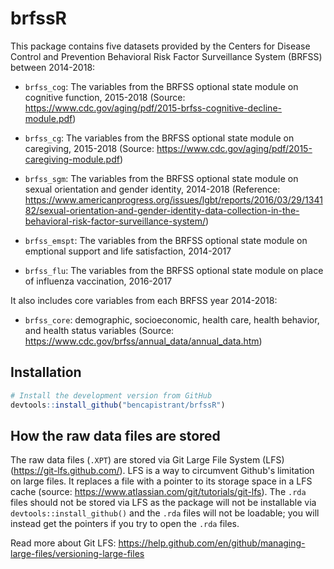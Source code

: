 # brfssR

This package contains five datasets provided by the Centers for Disease Control and Prevention Behavioral Risk Factor Surveillance System (BRFSS) between 2014-2018:

* `brfss_cog`: The variables from the BRFSS optional state module on cognitive function, 2015-2018
  (Source: https://www.cdc.gov/aging/pdf/2015-brfss-cognitive-decline-module.pdf)

* `brfss_cg`: The variables from the BRFSS optional state module on caregiving, 2015-2018
  (Source: https://www.cdc.gov/aging/pdf/2015-caregiving-module.pdf)

* `brfss_sgm`: The variables from the BRFSS optional state module on sexual orientation and gender identity, 2014-2018
  (Reference: https://www.americanprogress.org/issues/lgbt/reports/2016/03/29/134182/sexual-orientation-and-gender-identity-data-collection-in-the-behavioral-risk-factor-surveillance-system/)

* `brfss_emspt`: The variables from the BRFSS optional state module on emptional support and life satisfaction, 2014-2017

* `brfss_flu`: The variables from the BRFSS optional state module on place of influenza vaccination, 2016-2017

It also includes core variables from each BRFSS year 2014-2018:

* `brfss_core`: demographic, socioeconomic, health care, health behavior, and health status variables
  (Source: https://www.cdc.gov/brfss/annual_data/annual_data.htm)

## Installation

```R
# Install the development version from GitHub
devtools::install_github("bencapistrant/brfssR")
```

## How the raw data files are stored
The raw data files (`.XPT`) are stored via Git Large File System (LFS) (https://git-lfs.github.com/). LFS is a way to circumvent Github's limitation on large files. It replaces a file with a pointer to its storage space in a LFS cache (source: https://www.atlassian.com/git/tutorials/git-lfs). The `.rda` files should not be stored via LFS as the package will not be installable via `devtools::install_github()` and the `.rda` files will not be loadable; you will instead get the pointers if you try to open the `.rda` files.

Read more about Git LFS: https://help.github.com/en/github/managing-large-files/versioning-large-files
